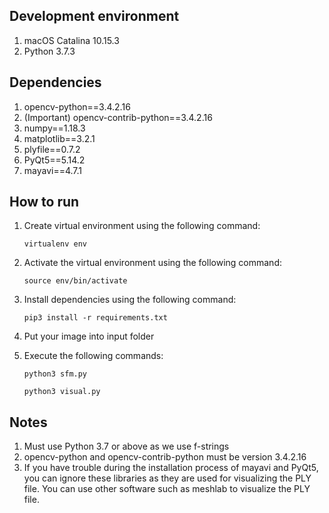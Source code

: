 ## Development environment
1. macOS Catalina 10.15.3
2. Python 3.7.3

## Dependencies
1. opencv-python==3.4.2.16
2. (Important) opencv-contrib-python==3.4.2.16
3. numpy==1.18.3
4. matplotlib==3.2.1
5. plyfile==0.7.2
6. PyQt5==5.14.2
7. mayavi==4.7.1

## How to run
1. Create virtual environment using the following command:
	```
	virtualenv env
	```
2. Activate the virtual environment using the following command:
	```
	source env/bin/activate
	```
3. Install dependencies using the following command:
	```
	pip3 install -r requirements.txt
	```
4. Put your image into input folder

5. Execute the following commands:
	```
	python3 sfm.py

	python3 visual.py
	```

## Notes
1. Must use Python 3.7 or above as we use f-strings
2. opencv-python and opencv-contrib-python must be version 3.4.2.16
3. If you have trouble during the installation process of mayavi and PyQt5, you can ignore these libraries as they are used for visualizing the PLY file. You can use other software such as meshlab to visualize the PLY file.